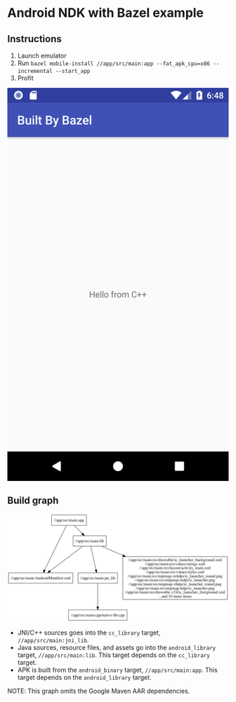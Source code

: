 # Android NDK with Bazel example

## Instructions

1) Launch emulator
2) Run `bazel mobile-install //app/src/main:app --fat_apk_cpu=x86 --incremental --start_app`
3) Profit

![](/images/result.png)

## Build graph

![](/images/graph.png)

- JNI/C++ sources goes into the `cc_library` target, `//app/src/main:jni_lib`.
- Java sources, resource files, and assets go into the `android_library`
  target, `//app/src/main:lib`. This target depends on the `cc_library` target.
- APK is built from the `android_binary` target, `//app/src/main:app`. This
  target depends on the `android_library` target.

NOTE: This graph omits the Google Maven AAR dependencies.
